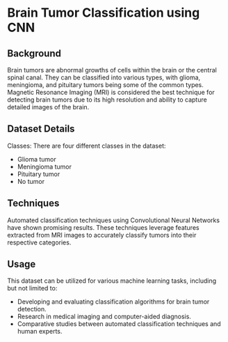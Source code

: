 # Brain Tumor Classification using CNN

## Background
Brain tumors are abnormal growths of cells within the brain or the central spinal canal. They can be classified into various types, with glioma, meningioma, and pituitary tumors being some of the common types. Magnetic Resonance Imaging (MRI) is considered the best technique for detecting brain tumors due to its high resolution and ability to capture detailed images of the brain.

## Dataset Details
Classes: There are four different classes in the dataset:

- Glioma tumor
- Meningioma tumor
- Pituitary tumor
- No tumor


## Techniques
Automated classification techniques using Convolutional Neural Networks have shown promising results. These techniques leverage features extracted from MRI images to accurately classify tumors into their respective categories.

## Usage
This dataset can be utilized for various machine learning tasks, including but not limited to:

- Developing and evaluating classification algorithms for brain tumor detection.
- Research in medical imaging and computer-aided diagnosis.
- Comparative studies between automated classification techniques and human experts.
